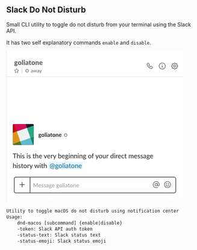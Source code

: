 ## Slack Do Not Disturb

Small CLI utility to toggle do not disturb from your terminal using the Slack API.

It has two self explanatory commands `enable` and `disable`.

![dnd-image](./docs/dnd.gif)

```
Utility to toggle macOS do not disturb using notification center
Usage: 
    dnd-macos [subcommand] {enable|disable}
    -token: Slack API auth token
    -status-text: Slack status text
    -status-emoji: Slack status emoji
```

